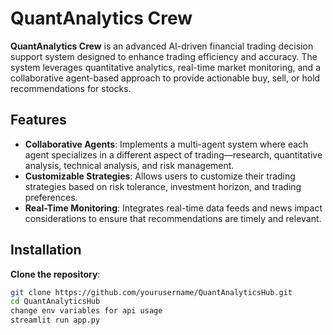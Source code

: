 # QuantAnalytics Crew

**QuantAnalytics Crew** is an advanced AI-driven financial trading decision support system designed to enhance trading efficiency and accuracy. The system leverages quantitative analytics, real-time market monitoring, and a collaborative agent-based approach to provide actionable buy, sell, or hold recommendations for stocks.

## Features

- **Collaborative Agents**: Implements a multi-agent system where each agent specializes in a different aspect of trading—research, quantitative analysis, technical analysis, and risk management.
- **Customizable Strategies**: Allows users to customize their trading strategies based on risk tolerance, investment horizon, and trading preferences.
- **Real-Time Monitoring**: Integrates real-time data feeds and news impact considerations to ensure that recommendations are timely and relevant.

## Installation

**Clone the repository**:
  ```bash
  git clone https://github.com/yourusername/QuantAnalyticsHub.git
  cd QuantAnalyticsHub
  change env variables for api usage
  streamlit run app.py
   
